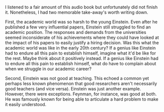 I listened to a fair amount of this audio book but unfortunately did not finish it.
Nonetheless, I had two memorable take-away's worth writing down.

First, the academic world was so harsh to the young Einstein.
Even after he published a few very influential papers, Einstein still struggled to find an academic position. The responses and demands from the universities seemed inconsiderate of his achievements where they could have looked at the impact of his papers to easily justify a hiring decision.
Was this what the academic world was like in the early 20th century?
If a genius like Einstein had to endure all this pain to establish himself, imagine what it'd be like for the rest.
Maybe think about it positively instead.
If a genius like Einstein had to endure all this pain to establish himself, what do have to complain about when we struggle in our academic career?

Second, Einstein was not good at teaching.
This echoed a common yet perhaps less known phenomenon that good researchers aren't necessarily good teachers (and vice versa).
Einstein was just another example.
However, there were exceptions. 
Feynman, for instance, was good at both. He was famously known for being able to articulate a hard problem to make it easily understood.

